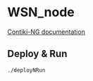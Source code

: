 # WSN_node

[Contiki-NG documentation](https://docs.contiki-ng.org/en/develop/_api/)

## Deploy & Run

```bash
./deployNRun
```